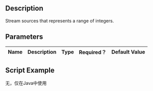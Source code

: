 ## Description
Stream sources that represents a range of integers.

## Parameters
| Name | Description | Type | Required？ | Default Value |
| --- | --- | --- | --- | --- |


## Script Example
无，仅在Java中使用


